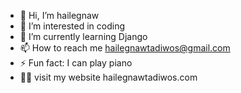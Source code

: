 - 👋 Hi, I’m hailegnaw
- 👀 I’m interested in coding
- 🌱 I’m currently learning Django
- 📫 How to reach me hailegnawtadiwos@gmail.com
- ⚡ Fun fact: I can play piano
- 👨‍💻 visit my website hailegnawtadiwos.com
<!---
hailegnaw27/hailegnaw27 is a ✨ special ✨ repository because its `README.md` (this file) appears on your GitHub profile.
You can click the Preview link to take a look at your changes.
--->
